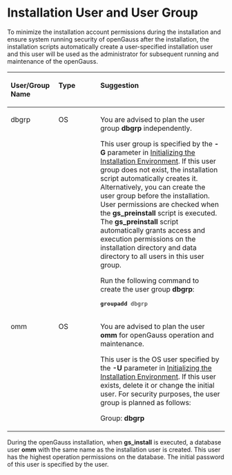 # Installation User and User Group<a name="EN-US_TOPIC_0249784587"></a>

To minimize the installation account permissions during the installation and ensure system running security of openGauss after the installation, the installation scripts automatically create a user-specified installation user and this user will be used as the administrator for subsequent running and maintenance of the openGauss.

<a name="en-us_topic_0241802568_table17383868"></a>
<table><thead align="left"><tr id="en-us_topic_0241802568_row16223649"><th class="cellrowborder" valign="top" width="21.997800219978004%" id="mcps1.1.4.1.1"><p id="en-us_topic_0241802568_p64251046"><a name="en-us_topic_0241802568_p64251046"></a><a name="en-us_topic_0241802568_p64251046"></a>User/Group Name</p>
</th>
<th class="cellrowborder" valign="top" width="19.208079192080792%" id="mcps1.1.4.1.2"><p id="en-us_topic_0241802568_p47070262"><a name="en-us_topic_0241802568_p47070262"></a><a name="en-us_topic_0241802568_p47070262"></a>Type</p>
</th>
<th class="cellrowborder" valign="top" width="58.7941205879412%" id="mcps1.1.4.1.3"><p id="en-us_topic_0241802568_p14680522"><a name="en-us_topic_0241802568_p14680522"></a><a name="en-us_topic_0241802568_p14680522"></a>Suggestion</p>
</th>
</tr>
</thead>
<tbody><tr id="en-us_topic_0241802568_row41482117"><td class="cellrowborder" valign="top" width="21.997800219978004%" headers="mcps1.1.4.1.1 "><p id="en-us_topic_0241802568_p14919978"><a name="en-us_topic_0241802568_p14919978"></a><a name="en-us_topic_0241802568_p14919978"></a><span id="en-us_topic_0241802568_text10686081285"><a name="en-us_topic_0241802568_text10686081285"></a><a name="en-us_topic_0241802568_text10686081285"></a>dbgrp</span></p>
</td>
<td class="cellrowborder" valign="top" width="19.208079192080792%" headers="mcps1.1.4.1.2 "><p id="en-us_topic_0241802568_p24355590"><a name="en-us_topic_0241802568_p24355590"></a><a name="en-us_topic_0241802568_p24355590"></a>OS</p>
</td>
<td class="cellrowborder" valign="top" width="58.7941205879412%" headers="mcps1.1.4.1.3 "><p id="en-us_topic_0241802568_p56806487"><a name="en-us_topic_0241802568_p56806487"></a><a name="en-us_topic_0241802568_p56806487"></a>You are advised to plan the user group <strong id="b177512221612"><a name="b177512221612"></a><a name="b177512221612"></a><span id="text17630802143437"><a name="text17630802143437"></a><a name="text17630802143437"></a>dbgrp</span></strong> independently.</p>
<p id="en-us_topic_0241802568_p1786914110717"><a name="en-us_topic_0241802568_p1786914110717"></a><a name="en-us_topic_0241802568_p1786914110717"></a>This user group is specified by the <strong id="b1105142512334"><a name="b1105142512334"></a><a name="b1105142512334"></a>-G</strong> parameter in <a href="initializing-the-installation-environment.md">Initializing the Installation Environment</a>. If this user group does not exist, the installation script automatically creates it. Alternatively, you can create the user group before the installation. User permissions are checked when the <strong id="b842352706144522"><a name="b842352706144522"></a><a name="b842352706144522"></a>gs_preinstall</strong> script is executed. The <strong id="b1236643107144610"><a name="b1236643107144610"></a><a name="b1236643107144610"></a>gs_preinstall</strong> script automatically grants access and execution permissions on the installation directory and data directory to all users in this user group.</p>
<p id="p6708570365"><a name="p6708570365"></a><a name="p6708570365"></a>Run the following command to create the user group <strong id="b208201058183314"><a name="b208201058183314"></a><a name="b208201058183314"></a>dbgrp</strong>:</p>
<pre class="screen" id="en-us_topic_0241802568_screen137141497719"><a name="en-us_topic_0241802568_screen137141497719"></a><a name="en-us_topic_0241802568_screen137141497719"></a><strong id="en-us_topic_0241802568_b1385513131272"><a name="en-us_topic_0241802568_b1385513131272"></a><a name="en-us_topic_0241802568_b1385513131272"></a>groupadd</strong> <span id="en-us_topic_0241802568_text585511131672"><a name="en-us_topic_0241802568_text585511131672"></a><a name="en-us_topic_0241802568_text585511131672"></a>dbgrp</span></pre>
</td>
</tr>
<tr id="row8515844153317"><td class="cellrowborder" valign="top" width="21.997800219978004%" headers="mcps1.1.4.1.1 "><p id="en-us_topic_0241802568_p34244382"><a name="en-us_topic_0241802568_p34244382"></a><a name="en-us_topic_0241802568_p34244382"></a>omm</p>
</td>
<td class="cellrowborder" valign="top" width="19.208079192080792%" headers="mcps1.1.4.1.2 "><p id="en-us_topic_0241802568_p38573212"><a name="en-us_topic_0241802568_p38573212"></a><a name="en-us_topic_0241802568_p38573212"></a>OS</p>
</td>
<td class="cellrowborder" valign="top" width="58.7941205879412%" headers="mcps1.1.4.1.3 "><p id="en-us_topic_0241802568_p135087814920"><a name="en-us_topic_0241802568_p135087814920"></a><a name="en-us_topic_0241802568_p135087814920"></a>You are advised to plan the user <strong id="b145837179346"><a name="b145837179346"></a><a name="b145837179346"></a>omm</strong> for <span id="text1888412150568"><a name="text1888412150568"></a><a name="text1888412150568"></a>openGauss</span> operation and maintenance.</p>
<p id="en-us_topic_0241802568_p34816564"><a name="en-us_topic_0241802568_p34816564"></a><a name="en-us_topic_0241802568_p34816564"></a>This user is the OS user specified by the <strong id="b150883819346"><a name="b150883819346"></a><a name="b150883819346"></a>-U</strong> parameter in <a href="initializing-the-installation-environment.md">Initializing the Installation Environment</a>. If this user exists, delete it or change the initial user. For security purposes, the user group is planned as follows:</p>
<p id="p229710322349"><a name="p229710322349"></a><a name="p229710322349"></a>Group: <strong id="b1869310393511"><a name="b1869310393511"></a><a name="b1869310393511"></a>dbgrp</strong></p>
</td>
</tr>
</tbody>
</table>

During the openGauss installation, when  **gs\_install**  is executed, a database user  **omm**  with the same name as the installation user is created. This user has the highest operation permissions on the database. The initial password of this user is specified by the user.

